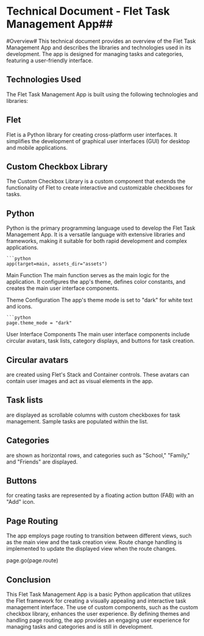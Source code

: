# Technical Document - Flet Task Management App##
#Overview#
This technical document provides an overview of the Flet Task Management App and describes the libraries and technologies used in its development. The app is designed for managing tasks and categories, featuring a user-friendly interface.

## Technologies Used
The Flet Task Management App is built using the following technologies and libraries:

## Flet
Flet is a Python library for creating cross-platform user interfaces. It simplifies the development of graphical user interfaces (GUI) for desktop and mobile applications.

## Custom Checkbox Library
The Custom Checkbox Library is a custom component that extends the functionality of Flet to create interactive and customizable checkboxes for tasks.

## Python
Python is the primary programming language used to develop the Flet Task Management App. It is a versatile language with extensive libraries and frameworks, making it suitable for both rapid development and complex applications.


    ```python
    app(target=main, assets_dir="assets")

Main Function
The main function serves as the main logic for the application. It configures the app's theme, defines color constants, and creates the main user interface components.

Theme Configuration
The app's theme mode is set to "dark" for white text and icons.

    ```python
    page.theme_mode = "dark"

User Interface Components
The main user interface components include circular avatars, task lists, category displays, and buttons for task creation.

## Circular avatars
are created using Flet's Stack and Container controls. These avatars can contain user images and act as visual elements in the app.

## Task lists
are displayed as scrollable columns with custom checkboxes for task management. Sample tasks are populated within the list.

## Categories
are shown as horizontal rows, and categories such as "School," "Family," and "Friends" are displayed.

## Buttons
for creating tasks are represented by a floating action button (FAB) with an "Add" icon.

## Page Routing
The app employs page routing to transition between different views, such as the main view and the task creation view. Route change handling is implemented to update the displayed view when the route changes.

  page.go(page.route)

## Conclusion
This Flet Task Management App is a basic Python application that utilizes the Flet framework for creating a visually appealing and interactive task management interface. The use of custom components, such as the custom checkbox library, enhances the user experience. By defining themes and handling page routing, the app provides an engaging user experience for managing tasks and categories and is still in development.
